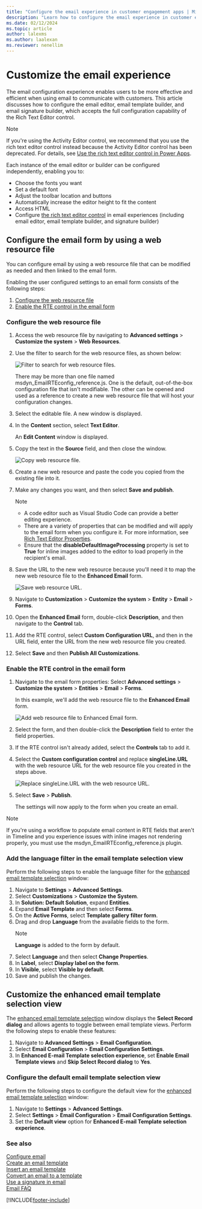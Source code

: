 ```yaml
---
title: "Configure the email experience in customer engagement apps | MicrosoftDocs"
description: "Learn how to configure the email experience in customer engagement apps."
ms.date: 02/12/2024
ms.topic: article
author: lalexms
ms.author: laalexan
ms.reviewer: nenellim
---
```



# Customize the email experience

The email configuration experience enables users to be more effective and efficient when using email to communicate with customers. This article discusses how to configure the email editor, email template builder, and email signature builder, which accepts the full configuration capability of the Rich Text Editor control.

> [!NOTE]
> If you're using the Activity Editor control, we recommend that you use the rich text editor control instead because the Activity Editor control has been deprecated. For details, see [Use the rich text editor control in Power Apps](/power-apps/maker/model-driven-apps/rich-text-editor-control#defaultsupportedprops). 

Each instance of the email editor or builder can be configured independently, enabling you to:

- Choose the fonts you want
- Set a default font
- Adjust the toolbar location and buttons
- Automatically increase the editor height to fit the content
- Access HTML
- Configure [the rich text editor control](/power-apps/maker/model-driven-apps/rich-text-editor-control) in email experiences (including email editor, email template builder, and signature builder)

## Configure the email form by using a web resource file

You can configure email by using a web resource file that can be modified as needed and then linked to the email form.

Enabling the user configured settings to an email form consists of the following steps:
1.	[Configure the web resource file](#configure-the-web-resource-file)
1.	[Enable the RTE control in the email form](#enable-the-rte-control-in-the-email-form)

### Configure the web resource file

1. Access the web resource file by navigating to **Advanced settings** > **Customize the system** > **Web Resources**.

1. Use the filter to search for the web resource files, as shown below:

   ![Filter to search for web resource files.](../media/email-custom-filters.png "Filter to search for web resource files.")

   There may be more than one file named msdyn_EmailRTEconfig_reference.js. One is the default, out-of-the-box configuration file that isn't modifiable. The other can be opened and used as a reference to create a new web resource file that will host your configuration changes. 

1. Select the editable file. A new window is displayed. 
   
1. In the **Content** section, select **Text Editor**.
   
   An **Edit Content** window is displayed.
   
1. Copy the text in the **Source** field, and then close the window.

   ![Copy web resource file.](../media/email-copy-web-resource-file.png "Copy the web resource file.") 

1. Create a new web resource and paste the code you copied from the existing file into it.

1. Make any changes you want, and then select **Save and publish**.
   > [!NOTE]
   >  - A code editor such as Visual Studio Code can provide a better editing experience.
   >  - There are a variety of properties that can be modified and will apply to the email form when you configure it. For more information, see [Rich Text Editor Properties](/power-apps/maker/model-driven-apps/rich-text-editor-control#rich-text-editor-properties).
   >  - Ensure that the **disableDefaultImageProcessing** property is set to **True** for inline images added to the editor to load properly in the recipient's email.

3.  Save the URL to the new web resource because you'll need it to map the new web resource file to the **Enhanced Email** form.
   
     ![Save web resource URL.](../media/email-web-resource-url.png "Save the web resource URL.")
5.  Navigate to **Customization** > **Customize the system** > **Entity** > **Email** > **Forms**.
6.  Open the **Enhanced Email** form, double-click **Description**, and then navigate to the **Control** tab.
7.  Add the RTE control, select **Custom Configuration URL**, and then in the URL field, enter the URL from the new web resource file you created.
8.  Select **Save** and then **Publish All Customizations**.


### Enable the RTE control in the email form

1. Navigate to the email form properties: Select **Advanced settings** > **Customize the system** > **Entities** > **Email** > **Forms**.

   In this example, we'll add the web resource file to the **Enhanced Email** form.
   
    ![Add web resource file to Enhanced Email form.](../media/email-configure-enhanced-email.png "Add web resource file to Enhanced Email form.")
 
1. Select the form, and then double-click the **Description** field to enter the field properties.

1. If the RTE control isn't already added, select the **Controls** tab to add it.

1. Select the **Custom configuration control** and replace **singleLine.URL** with the web resource URL for the web resource file you created in the steps above.

   ![Replace singleLine.URL with the web resource URL.](../media/email-configure-custom-properties.png "Replace singleLine.URL with web resource URL.")

1. Select **Save** > **Publish**.
   
   The settings will now apply to the form when you create an email.

>[!Note]
>If you're using a workflow to populate email content in RTE fields that aren't in Timeline and you experience issues with inline images not rendering properly, you must use the msdyn_EmailRTEconfig_reference.js plugin.

### Add the language filter in the email template selection view

Perform the following steps to enable the language filter for the [enhanced email template selection](/power-apps/user/insert-email-template#new-email-template-selection-window) window:

1. Navigate to **Settings** > **Advanced Settings**.
1. Select **Customizations** > **Customize the System**.
1. In **Solution: Default Solution**, expand **Entities**.
1. Expand **Email Template** and then select **Forms**.
1. On the **Active Forms**, select **Template gallery filter form**.
1. Drag and drop **Language**  from the available fields to the form. 
   > [!NOTE]
   >  **Language** is added to the form by default.
1. Select **Language** and then select **Change Properties**. 
1. In **Label**, select **Display label on the form**.
1. In **Visible**, select **Visible by default**. 
1. Save and publish the changes.

## Customize the enhanced email template selection view

The [enhanced email template selection](/power-apps/user/insert-email-template#new-email-template-selection-window) window displays the **Select Record dialog** and allows agents to toggle between email template views. Perform the following steps to enable these features:

1. Navigate to **Advanced Settings** > **Email Configuration**.
1. Select **Email Configuration** > **Email Configuration Settings**.
1. In **Enhanced E-mail Template selection experience**, set **Enable Email Template views** and **Skip Select Record dialog** to **Yes**.

### Configure the default email template selection view

Perform the following steps to configure the default view for the [enhanced email template selection](/power-apps/user/insert-email-template#new-email-template-selection-window) window:

1. Navigate to **Settings** > **Advanced Settings**.
1. Select **Settings** > **Email Configuration** > **Email Configuration Settings**.
1. Set the **Default view** option for **Enhanced E-mail Template selection experience**.


### See also

[Configure email](/power-platform/admin/settings-email)  
[Create an email template](../customer-service-hub-user-guide-email-create-template.md)  
[Insert an email template](../customer-service-hub-user-guide-email-insert-template.md)  
[Convert an email to a template](../customer-service-hub-user-guide-email-convert-template.md)  
[Use a signature in email](../customer-service-hub-user-guide-email-create-signature.md)  
[Email FAQ](../email-faqs.md)  


[!INCLUDE[footer-include](../../includes/footer-banner.md)]
